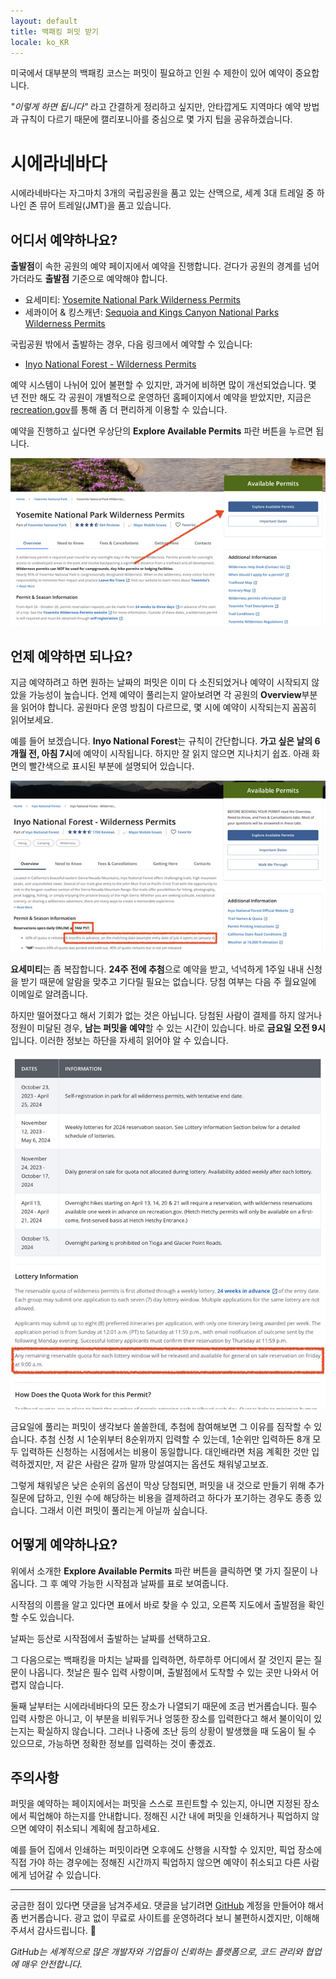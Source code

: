 ```yaml
---
layout: default
title: 백패킹 퍼밋 받기
locale: ko_KR
---
```


미국에서 대부분의 백패킹 코스는 퍼밋이 필요하고 인원 수 제한이 있어 예약이 중요합니다.

*"이렇게 하면 됩니다"* 라고 간결하게 정리하고 싶지만, 안타깝게도 지역마다 예약 방법과 규칙이 다르기 때문에 캘리포니아를 중심으로 몇 가지 팁을 공유하겠습니다.

# 시에라네바다
시에라네바다는 자그마치 3개의 국립공원을 품고 있는 산맥으로, 세계 3대 트레일 중 하나인 존 뮤어 트레일(JMT)을 품고 있습니다.

## 어디서 예약하나요?

**출발점**이 속한 공원의 예약 페이지에서 예약을 진행합니다. 걷다가 공원의 경계를 넘어가더라도 **출발점** 기준으로 예약해야 합니다.
* 요세미티: [Yosemite National Park Wilderness Permits](https://www.recreation.gov/permits/445859)
* 세콰이어 & 킹스캐년: [Sequoia and Kings Canyon National Parks Wilderness Permits](https://www.recreation.gov/permits/445857)

국립공원 밖에서 출발하는 경우, 다음 링크에서 예약할 수 있습니다:
* [Inyo National Forest - Wilderness Permits](https://www.recreation.gov/permits/233262)

예약 시스템이 나뉘어 있어 불편할 수 있지만, 과거에 비하면 많이 개선되었습니다. 몇 년 전만 해도 각 공원이 개별적으로 운영하던 홈페이지에서 예약을 받았지만, 지금은 [recreation.gov](http://recreation.gov)를 통해 좀 더 편리하게 이용할 수 있습니다.

예약을 진행하고 싶다면 우상단의 **Explore Available Permits** 파란 버튼을 누르면 됩니다.

![Explore Available Permits Button](/assets/img/backpacking/permit_button.jpg)

## 언제 예약하면 되나요?

지금 예약하려고 하면 원하는 날짜의 퍼밋은 이미 다 소진되었거나 예약이 시작되지 않았을 가능성이 높습니다. 언제 예약이 풀리는지 알아보려면 각 공원의 **Overview**부분을 읽어야 합니다. 공원마다 운영 방침이 다르므로, 몇 시에 예약이 시작되는지 꼼꼼히 읽어보세요.

예를 들어 보겠습니다. **Inyo National Forest**는 규칙이 간단합니다. **가고 싶은 날의 6개월 전, 아침 7시**에 예약이 시작됩니다. 하지만 잘 읽지 않으면 지나치기 쉽죠. 아래 화면의 빨간색으로 표시된 부분에 설명되어 있습니다.

![Inyo National Forest Permit open](/assets/img/backpacking/permit_open_1.jpg)

**요세미티**는 좀 복잡합니다. **24주 전에 추첨**으로 예약을 받고, 넉넉하게 1주일 내내 신청을 받기 때문에 알람을 맞추고 기다릴 필요는 없습니다. 당첨 여부는 다음 주 월요일에 이메일로 알려줍니다.

하지만 떨어졌다고 해서 기회가 없는 것은 아닙니다. 당첨된 사람이 결제를 하지 않거나 정원이 미달된 경우, **남는 퍼밋을 예약**할 수 있는 시간이 있습니다. 바로 **금요일 오전 9시** 입니다. 이러한 정보는 하단을 자세히 읽어야 알 수 있습니다.

![Yosemite Permit open](/assets/img/backpacking/permit_open_2.jpg)

금요일에 풀리는 퍼밋이 생각보다 쏠쏠한데, 추첨에 참여해보면 그 이유를 짐작할 수 있습니다. 추첨 신청 시 1순위부터 8순위까지 입력할 수 있는데, 1순위만 입력하든 8개 모두 입력하든 신청하는 시점에서는 비용이 동일합니다. 대인배라면 처음 계획한 것만 입력하겠지만, 저 같은 사람은 갈까 말까 망설여지는 옵션도 채워넣고보죠.

그렇게 채워넣은 낮은 순위의 옵션이 막상 당첨되면, 퍼밋을 내 것으로 만들기 위해 추가 질문에 답하고, 인원 수에 해당하는 비용을 결제하려고 하다가 포기하는 경우도 종종 있습니다. 그래서 이런 퍼밋이 풀리는게 아닐까 싶습니다.

## 어떻게 예약하나요?

위에서 소개한 **Explore Available Permits** 파란 버튼을 클릭하면 몇 가지 질문이 나옵니다. 그 후 예약 가능한 시작점과 날짜를 표로 보여줍니다.

시작점의 이름을 알고 있다면 표에서 바로 찾을 수 있고, 오른쪽 지도에서 출발점을 확인할 수도 있습니다.

날짜는 등산로 시작점에서 출발하는 날짜를 선택하고요.

그 다음으로는 백패킹을 마치는 날짜를 입력하면, 하루하루 어디에서 잘 것인지 묻는 질문이 나옵니다. 첫날은 필수 입력 사항이며, 출발점에서 도착할 수 있는 곳만 나와서 어렵지 않습니다.

둘째 날부터는 시에라네바다의 모든 장소가 나열되기 때문에 조금 번거롭습니다. 필수 입력 사항은 아니고, 이 부분을 비워두거나 엉뚱한 장소를 입력한다고 해서 불이익이 있는지는 확실하지 않습니다. 그러나 나중에 조난 등의 상황이 발생했을 때 도움이 될 수 있으므로, 가능하면 정확한 정보를 입력하는 것이 좋겠죠.

## 주의사항

퍼밋을 예약하는 페이지에서는 퍼밋을 스스로 프린트할 수 있는지, 아니면 지정된 장소에서 픽업해야 하는지를 안내합니다. 정해진 시간 내에 퍼밋을 인쇄하거나 픽업하지 않으면 예약이 취소되니 계획에 참고하세요.

예를 들어 집에서 인쇄하는 퍼밋이라면 오후에도 산행을 시작할 수 있지만, 픽업 장소에 직접 가야 하는 경우에는 정해진 시간까지 픽업하지 않으면 예약이 취소되고 다른 사람에게 넘어갈 수 있습니다.

---

궁금한 점이 있다면 댓글을 남겨주세요. 댓글을 남기려면 [GitHub](http://github.com) 계정을 만들어야 해서 좀 번거롭습니다. 광고 없이 무료로 사이트를 운영하려다 보니 불편하시겠지만, 이해해 주셔서 감사드립니다. 🙂

*GitHub는 세계적으로 많은 개발자와 기업들이 신뢰하는 플랫폼으로, 코드 관리와 협업에 매우 안전합니다.*
